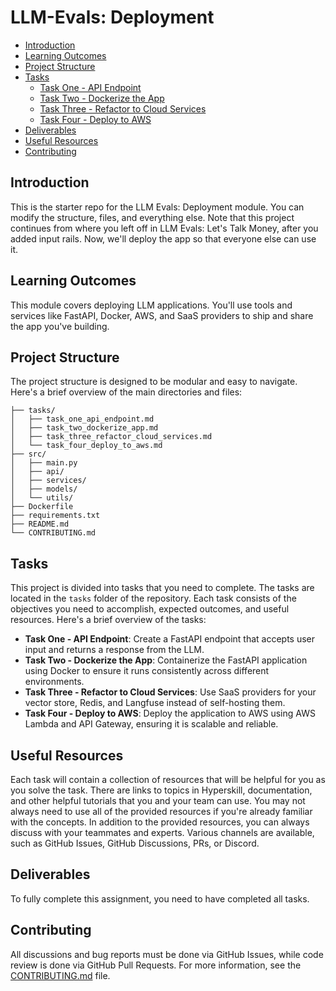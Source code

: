 # LLM-Evals: Deployment

- [Introduction](#-introduction)
- [Learning Outcomes](#-learning-outcomes)
- [Project Structure](#-project-structure)
- [Tasks](#-tasks)
    - [Task One - API Endpoint](#1-api-endpoint)
    - [Task Two - Dockerize the App](#2-dockerize-the-app)
    - [Task Three - Refactor to Cloud Services](#3-deploy-to-aws)
    - [Task Four - Deploy to AWS](#4-deploy-to-saas)
- [Deliverables](#-deliverables)
- [Useful Resources](#-useful-resources)
- [Contributing](#-contributing)

## Introduction
This is the starter repo for the LLM Evals: Deployment module. You can modify the structure, files, and everything else.
Note that this project continues from where you left off in LLM Evals: Let's Talk Money, after you added input rails. Now, we'll deploy the app so that everyone else can use it.

## Learning Outcomes

This module covers deploying LLM applications. You'll use tools and services like FastAPI, Docker, AWS, and SaaS providers to ship and share the app you've building.

## Project Structure
The project structure is designed to be modular and easy to navigate. Here's a brief overview of the main directories and files:

```llm-evals-deployment/
├── tasks/
│   ├── task_one_api_endpoint.md    
│   ├── task_two_dockerize_app.md
│   ├── task_three_refactor_cloud_services.md
│   └── task_four_deploy_to_aws.md
├── src/
│   ├── main.py
│   ├── api/
│   ├── services/
│   ├── models/
│   └── utils/
├── Dockerfile
├── requirements.txt
├── README.md
└── CONTRIBUTING.md
```
## Tasks
This project is divided into tasks that you need to complete. The tasks are located in the `tasks` folder of the repository. Each task consists of the objectives you need to accomplish, expected outcomes, and useful resources. Here's a brief overview of the tasks:
- **Task One - API Endpoint**: Create a FastAPI endpoint that accepts user input and returns a response from the LLM.
- **Task Two - Dockerize the App**: Containerize the FastAPI application using Docker to ensure it runs consistently across different environments.
- **Task Three - Refactor to Cloud Services**: Use SaaS providers for your vector store, Redis, and Langfuse instead of self-hosting them.
- **Task Four - Deploy to AWS**: Deploy the application to AWS using AWS Lambda and API Gateway, ensuring it is scalable and reliable.

## Useful Resources

Each task will contain a collection of resources that will be helpful for you as you solve the task. There are links to topics in Hyperskill, documentation, and other helpful tutorials that you and your team can use. You may not always need to use all of the provided resources if you're already familiar with the concepts.
In addition to the provided resources, you can always discuss with your teammates and experts. Various channels are available, such as GitHub Issues, GitHub Discussions, PRs, or Discord.

## Deliverables

To fully complete this assignment, you need to have completed all tasks. 

## Contributing

All discussions and bug reports must be done via GitHub Issues, while code review is done via GitHub Pull Requests. For more information, see the [CONTRIBUTING.md](./CONTRIBUTING.md) file.

